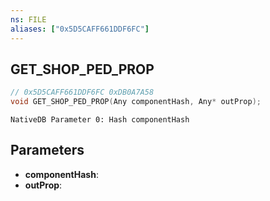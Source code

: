 ```yaml
---
ns: FILE
aliases: ["0x5D5CAFF661DDF6FC"]
---
```

## GET_SHOP_PED_PROP

```c
// 0x5D5CAFF661DDF6FC 0xDB0A7A58
void GET_SHOP_PED_PROP(Any componentHash, Any* outProp);
```

```
NativeDB Parameter 0: Hash componentHash
```

## Parameters
* **componentHash**: 
* **outProp**: 

